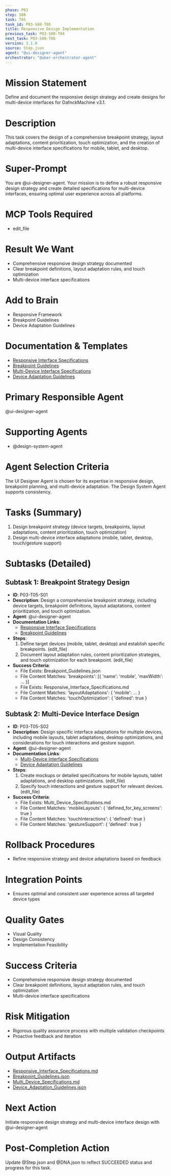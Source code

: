 ```yaml
---
phase: P03
step: S08
task: T05
task_id: P03-S08-T05
title: Responsive Design Implementation
previous_task: P03-S08-T04
next_task: P03-S08-T06
version: 3.1.0
source: Step.json
agent: "@ui-designer-agent"
orchestrator: "@uber-orchestrator-agent"
---
```


# Mission Statement
Define and document the responsive design strategy and create designs for multi-device interfaces for DafnckMachine v3.1.

# Description
This task covers the design of a comprehensive breakpoint strategy, layout adaptations, content prioritization, touch optimization, and the creation of multi-device interface specifications for mobile, tablet, and desktop.

# Super-Prompt
You are @ui-designer-agent. Your mission is to define a robust responsive design strategy and create detailed specifications for multi-device interfaces, ensuring optimal user experience across all platforms.

# MCP Tools Required
- edit_file

# Result We Want
- Comprehensive responsive design strategy documented
- Clear breakpoint definitions, layout adaptation rules, and touch optimization
- Multi-device interface specifications

# Add to Brain
- Responsive Framework
- Breakpoint Guidelines
- Device Adaptation Guidelines

# Documentation & Templates
- [Responsive Interface Specifications](mdc:01_Machine/04_Documentation/Doc/Phase_3/08_User_Interface_Design/Responsive_Interface_Specifications.md)
- [Breakpoint Guidelines](mdc:01_Machine/04_Documentation/Doc/Phase_3/08_User_Interface_Design/Breakpoint_Guidelines.json)
- [Multi-Device Interface Specifications](mdc:01_Machine/04_Documentation/Doc/Phase_3/08_User_Interface_Design/Multi_Device_Specifications.md)
- [Device Adaptation Guidelines](mdc:01_Machine/04_Documentation/Doc/Phase_3/08_User_Interface_Design/Device_Adaptation_Guidelines.json)

# Primary Responsible Agent
@ui-designer-agent

# Supporting Agents
- @design-system-agent

# Agent Selection Criteria
The UI Designer Agent is chosen for its expertise in responsive design, breakpoint planning, and multi-device adaptation. The Design System Agent supports consistency.

# Tasks (Summary)
1. Design breakpoint strategy (device targets, breakpoints, layout adaptations, content prioritization, touch optimization)
2. Design multi-device interface adaptations (mobile, tablet, desktop, touch/gesture support)

# Subtasks (Detailed)
## Subtask 1: Breakpoint Strategy Design
- **ID**: P03-T05-S01
- **Description**: Design a comprehensive breakpoint strategy, including device targets, breakpoint definitions, layout adaptations, content prioritization, and touch optimization.
- **Agent**: @ui-designer-agent
- **Documentation Links**:
  - [Responsive Interface Specifications](mdc:01_Machine/04_Documentation/Doc/Phase_3/08_User_Interface_Design/Responsive_Interface_Specifications.md)
  - [Breakpoint Guidelines](mdc:01_Machine/04_Documentation/Doc/Phase_3/08_User_Interface_Design/Breakpoint_Guidelines.json)
- **Steps**:
  1. Define target devices (mobile, tablet, desktop) and establish specific breakpoints. (edit_file)
  2. Document layout adaptation rules, content prioritization strategies, and touch optimization for each breakpoint. (edit_file)
- **Success Criteria**:
  - File Exists: Breakpoint_Guidelines.json
  - File Content Matches: 'breakpoints': [{ 'name': 'mobile', 'maxWidth': ... }]
  - File Exists: Responsive_Interface_Specifications.md
  - File Content Matches: 'layoutAdaptations': { 'mobile': ... }
  - File Content Matches: 'touchOptimization': { 'defined': true }

## Subtask 2: Multi-Device Interface Design
- **ID**: P03-T05-S02
- **Description**: Design specific interface adaptations for multiple devices, including mobile layouts, tablet adaptations, desktop optimizations, and considerations for touch interactions and gesture support.
- **Agent**: @ui-designer-agent
- **Documentation Links**:
  - [Multi-Device Interface Specifications](mdc:01_Machine/04_Documentation/Doc/Phase_3/08_User_Interface_Design/Multi_Device_Specifications.md)
  - [Device Adaptation Guidelines](mdc:01_Machine/04_Documentation/Doc/Phase_3/08_User_Interface_Design/Device_Adaptation_Guidelines.json)
- **Steps**:
  1. Create mockups or detailed specifications for mobile layouts, tablet adaptations, and desktop optimizations. (edit_file)
  2. Specify touch interactions and gesture support for relevant devices. (edit_file)
- **Success Criteria**:
  - File Exists: Multi_Device_Specifications.md
  - File Content Matches: 'mobileLayouts': { 'defined_for_key_screens': true }
  - File Content Matches: 'touchInteractions': { 'defined': true }
  - File Content Matches: 'gestureSupport': { 'defined': true }

# Rollback Procedures
- Refine responsive strategy and device adaptations based on feedback

# Integration Points
- Ensures optimal and consistent user experience across all targeted device types

# Quality Gates
- Visual Quality
- Design Consistency
- Implementation Feasibility

# Success Criteria
- Comprehensive responsive design strategy documented
- Clear breakpoint definitions, layout adaptation rules, and touch optimization
- Multi-device interface specifications

# Risk Mitigation
- Rigorous quality assurance process with multiple validation checkpoints
- Proactive feedback and iteration

# Output Artifacts
- [Responsive_Interface_Specifications.md](mdc:01_Machine/04_Documentation/vision/Phase_3/08_User_Interface_Design/Responsive_Interface_Specifications.md)
- [Breakpoint_Guidelines.json](mdc:01_Machine/04_Documentation/vision/Phase_3/08_User_Interface_Design/Breakpoint_Guidelines.json)
- [Multi_Device_Specifications.md](mdc:01_Machine/04_Documentation/vision/Phase_3/08_User_Interface_Design/Multi_Device_Specifications.md)
- [Device_Adaptation_Guidelines.json](mdc:01_Machine/04_Documentation/vision/Phase_3/08_User_Interface_Design/Device_Adaptation_Guidelines.json)

# Next Action
Initiate responsive design strategy and multi-device interface design with @ui-designer-agent

# Post-Completion Action
Update @Step.json and @DNA.json to reflect SUCCEEDED status and progress for this task. 